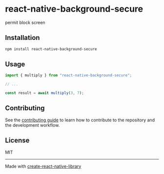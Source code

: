 # react-native-background-secure
permit block screen
## Installation

```sh
npm install react-native-background-secure
```

## Usage

```js
import { multiply } from "react-native-background-secure";

// ...

const result = await multiply(3, 7);
```

## Contributing

See the [contributing guide](CONTRIBUTING.md) to learn how to contribute to the repository and the development workflow.

## License

MIT

---

Made with [create-react-native-library](https://github.com/callstack/react-native-builder-bob)
